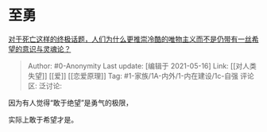 # 至勇
[对于死亡这样的终极话题，人们为什么更推崇冷酷的唯物主义而不是仍带有一丝希望的意识与灵魂论？](https://www.zhihu.com/question/430674806/answer/1597200880)

> Author: #0-Anonymity
> Last update: [编辑于 2021-05-16]
> Link: [[对人类失望]] [[爱]] [[恋爱原理]]
> Tag: #1-家族/1A-内外/1-内在建设/1c-自强
> 评论区:
> 泛讨论:

因为有人觉得“敢于绝望”是勇气的极限，

实际上敢于希望才是。
